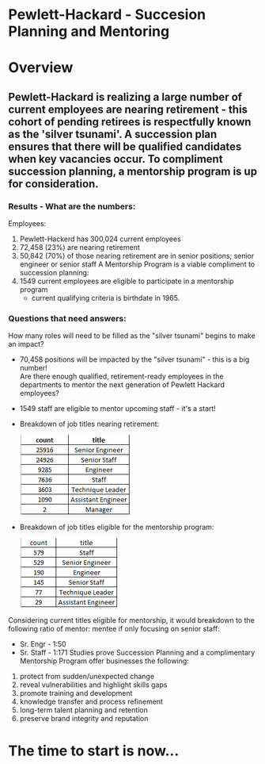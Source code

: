 # Pewlett-Hackard - Succesion Planning and Mentoring
# Overview  
## Pewlett-Hackard is realizing a large number of current employees are nearing retirement - this cohort of pending retirees is respectfully known as the 'silver tsunami'. A succession plan ensures that there will be qualified candidates when key vacancies occur.  To compliment succession planning, a mentorship program is up for consideration.  

### Results - What are the numbers:  
  Employees:
  1. Pewlett-Hackerd has 300,024 current employees
  2. 72,458 (23%) are nearing retirement
  3. 50,842 (70%) of those nearing retirement are in senior positions; senior engineer or senior staff
  A Mentorship Program is a viable compliment to succession planning:
  4.  1549 current employees are eligible to participate in a mentorship program
      * current qualifying criteria is birthdate in 1965.
 ### Questions that need answers:
How many roles will need to be filled as the "silver tsunami" begins to make an impact?  
* 70,458 positions will be impacted by the "silver tsunami" - this is a big number!    
Are there enough qualified, retirement-ready employees in the departments to mentor the next generation of Pewlett Hackard employees?  
* 1549 staff are eligible to mentor upcoming staff - it's a start!  
* Breakdown of job titles nearing retirement:    

    ![](/Images/retiring_titles.png)  
    
* Breakdown of job titles eligible for the mentorship program:   

   ![](/Images/mentoring_eligibility_titles.png)  
   
Considering current titles eligible for mentorship, it would breakdown to the following ratio of mentor: mentee if only focusing on senior staff: 
* Sr. Engr - 1:50
* Sr. Staff - 1:171
Studies prove Succession Planning and a complimentary Mentorship Program offer businesses the following:
1. protect from sudden/unexpected change
2. reveal vulnerabilities and highlight skills gaps
3. promote training and development
4. knowledge transfer and process refinement
5. long-term talent planning and retention
6. preserve brand integrity and reputation
# The time to start is now...
